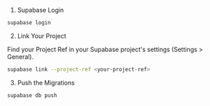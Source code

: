 1. Supabase Login

```sh
supabase login
```

2. Link Your Project

Find your Project Ref in your Supabase project's settings (Settings > General).

```sh
supabase link --project-ref <your-project-ref>
```

3. Push the Migrations

```sh
supabase db push
```
